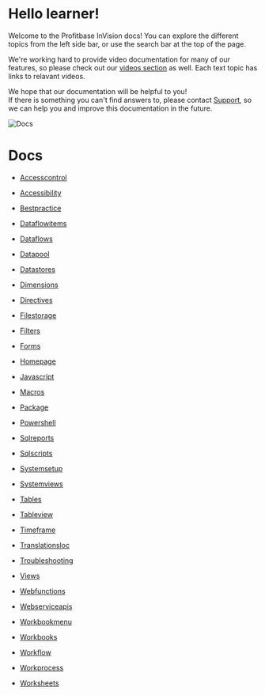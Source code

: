 


# Hello learner!

Welcome to the Profitbase InVision docs!
You can explore the different topics from the left side bar, or use the search bar at the top of the page.

We're working hard to provide video documentation for many of our features, so please check out our [videos section](../videos/index.md) as well. Each text topic has links to relavant videos.

We hope that our documentation will be helpful to you!  
If there is something you can't find answers to, please contact [Support](https://support.profitbase.com/), so we can help you and improve this documentation in the future.
<br/>

![Docs](https://profitbasedocs.blob.core.windows.net/images/dodocs.png "Docs")

# Docs

* [Accesscontrol](./accesscontrol.md)

* [Accessibility](./accessibility.md)

* [Bestpractice](./bestpractice.md)

* [Dataflowitems](./dataflowitems.md)

* [Dataflows](./dataflows.md)

* [Datapool](./datapool.md)
* [Datastores](./datastores.md)

* [Dimensions](./dimensions.md)

* [Directives](./directives.md)

* [Filestorage](./filestorage.md)

* [Filters](./filters.md)

* [Forms](./forms.md)

* [Homepage](./homepage.md)

* [Javascript](./javascript.md)
* [Macros](./macros.md)

* [Package](./package.md)

* [Powershell](./powershell.md)

* [Sqlreports](./sqlreports.md)

* [Sqlscripts](./sqlscripts.md)

* [Systemsetup](./systemsetup.md)

* [Systemviews](./systemviews.md)
* [Tables](./tables.md)

* [Tableview](./tableview.md)

* [Timeframe](./timeframe.md)
* [Translationsloc](./translationsloc.md)

* [Troubleshooting](./troubleshooting.md)
* [Views](./views.md)
* [Webfunctions](./webfunctions.md)

* [Webserviceapis](./webserviceapis.md)

* [Workbookmenu](./workbookmenu.md)
* [Workbooks](./workbooks.md)

* [Workflow](./workflow.md)

* [Workprocess](./workprocess.md)

* [Worksheets](./worksheets.md)

